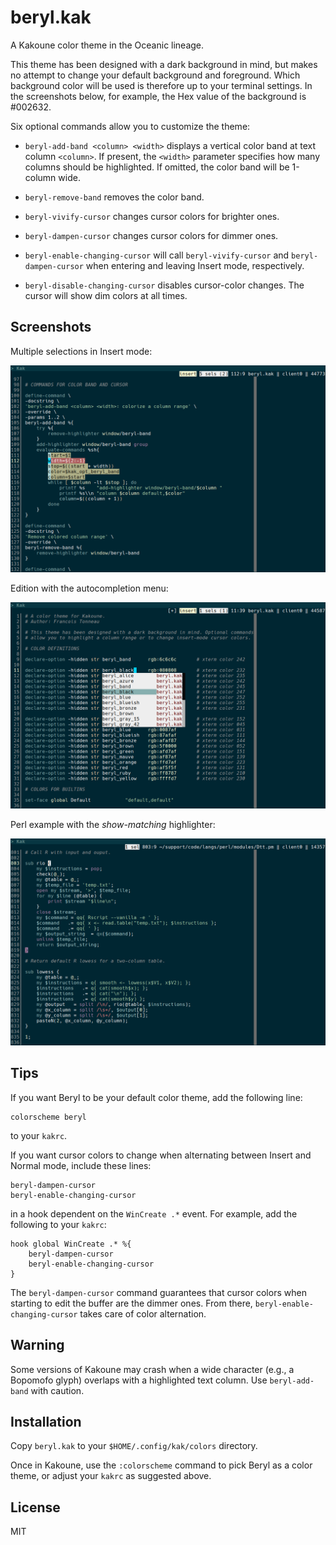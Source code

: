 # beryl.kak

A Kakoune color theme in the Oceanic lineage.

This theme has been designed with a dark background in mind, but makes no attempt to change your
default background and foreground. Which background color will be used is therefore up to your
terminal settings. In the screenshots below, for example, the Hex value of the background is
#002632.

Six optional commands allow you to customize the theme:

- `beryl-add-band <column> <width>` displays a vertical color band at text column `<column>`. If
present, the `<width>` parameter specifies how many columns should be highlighted. If omitted, the
color band will be 1-column wide.

- `beryl-remove-band` removes the color band.

- `beryl-vivify-cursor` changes cursor colors for brighter ones.

- `beryl-dampen-cursor` changes cursor colors for dimmer ones.

- `beryl-enable-changing-cursor` will call `beryl-vivify-cursor` and `beryl-dampen-cursor` when
entering and leaving Insert mode, respectively.

- `beryl-disable-changing-cursor` disables cursor-color changes. The cursor will show dim colors at
all times.

## Screenshots

Multiple selections in Insert mode:

![Kakoune, multiple](multiple.png)

Edition with the autocompletion menu:

![Kakoune, completion](completion.png)

Perl example with the _show-matching_ highlighter:

![Kakoune, perl](perl.png)

## Tips

If you want Beryl to be your default color theme, add the following line:

    colorscheme beryl

to your `kakrc`.

If you want cursor colors to change when alternating between Insert and Normal mode, include
these lines:

    beryl-dampen-cursor
    beryl-enable-changing-cursor

in a hook dependent on the `WinCreate .*` event. For example, add the following to your `kakrc`:

    hook global WinCreate .* %{
        beryl-dampen-cursor
        beryl-enable-changing-cursor
    }

The `beryl-dampen-cursor` command guarantees that cursor colors when starting to edit the buffer are
the dimmer ones. From there, `beryl-enable-changing-cursor` takes care of color alternation.

## Warning

Some versions of Kakoune may crash when a wide character (e.g., a Bopomofo glyph) overlaps with a
highlighted text column. Use `beryl-add-band` with caution.

## Installation

Copy `beryl.kak` to your `$HOME/.config/kak/colors` directory.

Once in Kakoune, use the `:colorscheme` command to pick Beryl as a color theme, or adjust your
`kakrc` as suggested above.

## License

MIT

